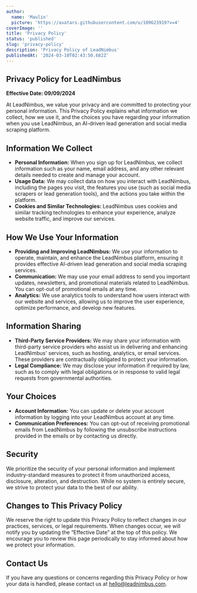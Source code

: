```yaml
---
author:
  name: 'Maulin'
  picture: 'https://avatars.githubusercontent.com/u/109623919?v=4'
coverImage: ''
title: 'Privacy Policy'
status: 'published'
slug: 'privacy-policy'
description: 'Privacy Policy of LeadNimbus'
publishedAt: '2024-03-10T02:43:50.682Z'
---
```



## Privacy Policy for LeadNimbus

**Effective Date: 09/09/2024**

At LeadNimbus, we value your privacy and are committed to protecting your personal information. This Privacy Policy explains what information we collect, how we use it, and the choices you have regarding your information when you use LeadNimbus, an AI-driven lead generation and social media scraping platform.

## Information We Collect

- **Personal Information:** When you sign up for LeadNimbus, we collect information such as your name, email address, and any other relevant details needed to create and manage your account.
- **Usage Data:** We may collect data on how you interact with LeadNimbus, including the pages you visit, the features you use (such as social media scrapers or lead generation tools), and the actions you take within the platform.
- **Cookies and Similar Technologies:** LeadNimbus uses cookies and similar tracking technologies to enhance your experience, analyze website traffic, and improve our services.

## How We Use Your Information

- **Providing and Improving LeadNimbus:** We use your information to operate, maintain, and enhance the LeadNimbus platform, ensuring it provides effective AI-driven lead generation and social media scraping services.
- **Communication:** We may use your email address to send you important updates, newsletters, and promotional materials related to LeadNimbus. You can opt-out of promotional emails at any time.
- **Analytics:** We use analytics tools to understand how users interact with our website and services, allowing us to improve the user experience, optimize performance, and develop new features.

## Information Sharing

- **Third-Party Service Providers:** We may share your information with third-party service providers who assist us in delivering and enhancing LeadNimbus' services, such as hosting, analytics, or email services. These providers are contractually obligated to protect your information.
- **Legal Compliance:** We may disclose your information if required by law, such as to comply with legal obligations or in response to valid legal requests from governmental authorities.

## Your Choices

- **Account Information:** You can update or delete your account information by logging into your LeadNimbus account at any time.
- **Communication Preferences:** You can opt-out of receiving promotional emails from LeadNimbus by following the unsubscribe instructions provided in the emails or by contacting us directly.

## Security

We prioritize the security of your personal information and implement industry-standard measures to protect it from unauthorized access, disclosure, alteration, and destruction. While no system is entirely secure, we strive to protect your data to the best of our ability.

## Changes to This Privacy Policy

We reserve the right to update this Privacy Policy to reflect changes in our practices, services, or legal requirements. When changes occur, we will notify you by updating the “Effective Date” at the top of this policy. We encourage you to review this page periodically to stay informed about how we protect your information.

## Contact Us

If you have any questions or concerns regarding this Privacy Policy or how your data is handled, please contact us at hello@leadnimbus.com.